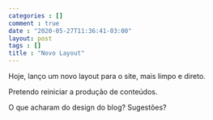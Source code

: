 ```yaml
---
categories : []
comment : true
date : "2020-05-27T11:36:41-03:00"
layout: post
tags : []
title : "Novo Layout"
---
```


Hoje, lanço um novo layout para o site, mais limpo e direto.

Pretendo reiniciar a produção de conteúdos.

O que acharam do design do blog? Sugestões?